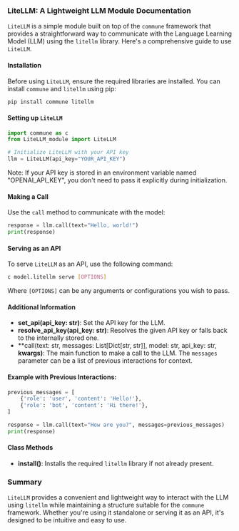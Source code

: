 ### LiteLLM: A Lightweight LLM Module Documentation

`LiteLLM` is a simple module built on top of the `commune` framework that provides a straightforward way to communicate with the Language Learning Model (LLM) using the `litellm` library. Here's a comprehensive guide to use `LiteLLM`.

#### Installation

Before using `LiteLLM`, ensure the required libraries are installed. You can install `commune` and `litellm` using pip:

```bash
pip install commune litellm
```

#### Setting up `LiteLLM`

```python
import commune as c
from LiteLLM_module import LiteLLM

# Initialize LiteLLM with your API key
llm = LiteLLM(api_key="YOUR_API_KEY")
```

Note: If your API key is stored in an environment variable named "OPENAI_API_KEY", you don't need to pass it explicitly during initialization.

#### Making a Call

Use the `call` method to communicate with the model:

```python
response = llm.call(text="Hello, world!")
print(response)
```

#### Serving as an API

To serve `LiteLLM` as an API, use the following command:

```bash
c model.litellm serve [OPTIONS]
```

Where `[OPTIONS]` can be any arguments or configurations you wish to pass.

#### Additional Information

- **set_api(api_key: str)**: Set the API key for the LLM.
- **resolve_api_key(api_key: str)**: Resolves the given API key or falls back to the internally stored one.
- **call(text: str, messages: List[Dict[str, str]], model: str, api_key: str, **kwargs)**: The main function to make a call to the LLM. The `messages` parameter can be a list of previous interactions for context.

#### Example with Previous Interactions:

```python
previous_messages = [
    {'role': 'user', 'content': 'Hello!'},
    {'role': 'bot', 'content': 'Hi there!'},
]

response = llm.call(text="How are you?", messages=previous_messages)
print(response)
```

#### Class Methods

- **install()**: Installs the required `litellm` library if not already present.

### Summary

`LiteLLM` provides a convenient and lightweight way to interact with the LLM using `litellm` while maintaining a structure suitable for the `commune` framework. Whether you're using it standalone or serving it as an API, it's designed to be intuitive and easy to use.